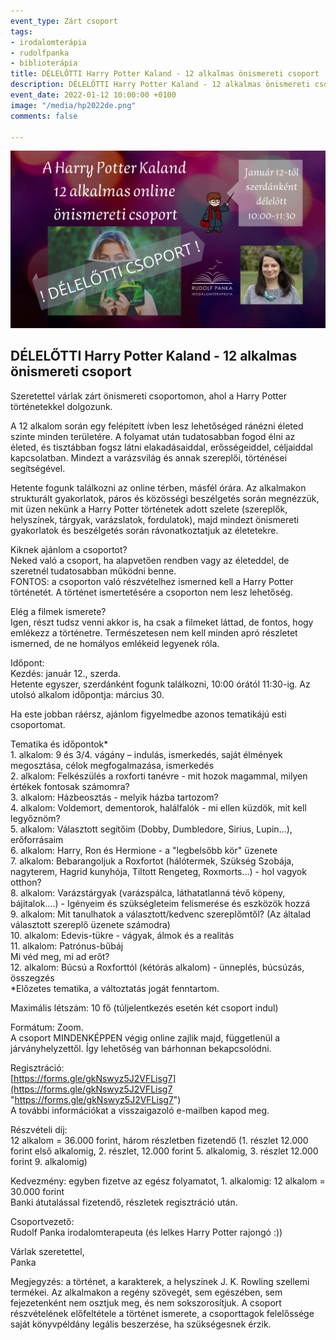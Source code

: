 ```yaml
---
event_type: Zárt csoport
tags:
- irodalomterápia
- rudolfpanka
- biblioterápia
title: DÉLELŐTTI Harry Potter Kaland - 12 alkalmas önismereti csoport
description: DÉLELŐTTI Harry Potter Kaland - 12 alkalmas önismereti csoport
event_date: 2022-01-12 10:00:00 +0100
image: "/media/hp2022de.png"
comments: false

---
```

![](/media/hp2022de.png)

## **DÉLELŐTTI Harry Potter Kaland - 12 alkalmas önismereti csoport**

Szeretettel várlak zárt önismereti csoportomon, ahol a Harry Potter történetekkel dolgozunk.

A 12 alkalom során egy felépített ívben lesz lehetőséged ránézni életed szinte minden területére. A folyamat után tudatosabban fogod élni az életed, és tisztábban fogsz látni elakadásaiddal, erősségeiddel, céljaiddal kapcsolatban. Mindezt a varázsvilág és annak szereplői, történései segítségével.

Hetente fogunk találkozni az online térben, másfél órára. Az alkalmakon strukturált gyakorlatok, páros és közösségi beszélgetés során megnézzük, mit üzen nekünk a Harry Potter történetek adott szelete (szereplők, helyszínek, tárgyak, varázslatok, fordulatok), majd mindezt önismereti gyakorlatok és beszélgetés során rávonatkoztatjuk az életetekre.

Kiknek ajánlom a csoportot?  
Neked való a csoport, ha alapvetően rendben vagy az életeddel, de szeretnél tudatosabban működni benne.  
FONTOS: a csoporton való részvételhez ismerned kell a Harry Potter történetét. A történet ismertetésére a csoporton nem lesz lehetőség.

Elég a filmek ismerete?  
Igen, részt tudsz venni akkor is, ha csak a filmeket láttad, de fontos, hogy emlékezz a történetre. Természetesen nem kell minden apró részletet ismerned, de ne homályos emlékeid legyenek róla.

Időpont:  
Kezdés: január 12., szerda.  
Hetente egyszer, szerdánként fogunk találkozni, 10:00 órától 11:30-ig. Az utolsó alkalom időpontja: március 30.

Ha este jobban ráérsz, ajánlom figyelmedbe azonos tematikájú esti csoportomat.

Tematika és időpontok*  
1\. alkalom: 9 és 3/4. vágány – indulás, ismerkedés, saját élmények megosztása, célok megfogalmazása, ismerkedés  
2\. alkalom: Felkészülés a roxforti tanévre - mit hozok magammal, milyen értékek fontosak számomra?  
3\. alkalom: Házbeosztás - melyik házba tartozom?  
4\. alkalom: Voldemort, dementorok, halálfalók - mi ellen küzdök, mit kell legyőznöm?  
5\. alkalom: Választott segítőim (Dobby, Dumbledore, Sirius, Lupin...), erőforrásaim  
6\. alkalom: Harry, Ron és Hermione - a "legbelsőbb kör" üzenete  
7\. alkalom: Bebarangoljuk a Roxfortot (hálótermek, Szükség Szobája, nagyterem, Hagrid kunyhója, Tiltott Rengeteg, Roxmorts...) - hol vagyok otthon?  
8\. alkalom: Varázstárgyak (varázspálca, láthatatlanná tévő köpeny, bájitalok....) - Igényeim és szükségleteim felismerése és eszközök hozzá  
9\. alkalom: Mit tanulhatok a választott/kedvenc szereplőmtől? (Az általad választott szereplő üzenete számodra)  
10\. alkalom: Edevis-tükre - vágyak, álmok és a realitás  
11\. alkalom: Patrónus-bűbáj  
Mi véd meg, mi ad erőt?  
12\. alkalom: Búcsú a Roxforttól (kétórás alkalom) - ünneplés, búcsúzás, összegzés  
\*Előzetes tematika, a változtatás jogát fenntartom.

Maximális létszám: 10 fő (túljelentkezés esetén két csoport indul)

Formátum: Zoom.  
A csoport MINDENKÉPPEN végig online zajlik majd, függetlenül a járványhelyzettől. Így lehetőség van bárhonnan bekapcsolódni.

Regisztráció:  
[https://forms.gle/gkNswyz5J2VFLisg7](https://forms.gle/gkNswyz5J2VFLisg7 "https://forms.gle/gkNswyz5J2VFLisg7")  
A további információkat a visszaigazoló e-mailben kapod meg.

Részvételi díj:  
12 alkalom = 36.000 forint, három részletben fizetendő (1. részlet 12.000 forint első alkalomig, 2. részlet, 12.000 forint 5. alkalomig, 3. részlet 12.000 forint 9. alkalomig)

Kedvezmény: egyben fizetve az egész folyamatot, 1. alkalomig: 12 alkalom = 30.000 forint  
Banki átutalással fizetendő, részletek regisztráció után.

Csoportvezető:  
Rudolf Panka irodalomterapeuta (és lelkes Harry Potter rajongó :))

Várlak szeretettel,  
Panka

Megjegyzés: a történet, a karakterek, a helyszínek J. K. Rowling szellemi termékei. Az alkalmakon a regény szövegét, sem egészében, sem fejezetenként nem osztjuk meg, és nem sokszorosítjuk. A csoport részvételének előfeltétele a történet ismerete, a csoporttagok felelőssége saját könyvpéldány legális beszerzése, ha szükségesnek érzik.